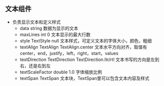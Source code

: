## 文本组件
  - 负责显示文本和定义样式
    - data string  数据为显示的文本
    - maxLines int 0 文本显示的最大行数
    - style TextStyle null 文本样式，可定义文本的字体大小，颜色，粗细
    - textAlign TextAlign TextAlign.center 文本水平方向对齐，取值有center，end，justify，left，right，start，values
    - textDirection TextDirection TextDirection.ltr/rtl 文本书写的方向是左到右，还是右到左
    - textScaleFactor double 1.0 字体缩放比例
    - textSpan TextSpan 文本块，TextSpan里可以包含文本内容及样式